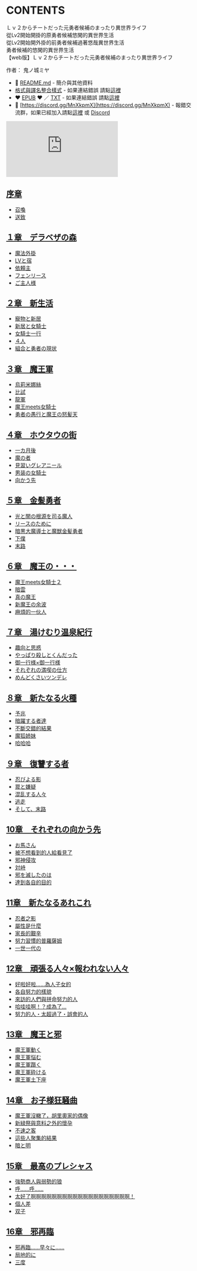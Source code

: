 # CONTENTS

Ｌｖ２からチートだった元勇者候補のまったり異世界ライフ  
從Lv2開始開掛的原勇者候補悠閑的異世界生活  
從Lv2開始開外掛的前勇者候補過著悠哉異世界生活  
勇者候補的悠閑的異世界生活  
【web版】Ｌｖ２からチートだった元勇者候補のまったり異世界ライフ  

作者： 鬼ノ城ミヤ  



- :closed_book: [README.md](README.md) - 簡介與其他資料
- [格式與譯名整合樣式](https://github.com/bluelovers/node-novel/blob/master/lib/locales/%EF%BC%AC%EF%BD%96%EF%BC%92%E3%81%8B%E3%82%89%E3%83%81%E3%83%BC%E3%83%88%E3%81%A0%E3%81%A3%E3%81%9F%E5%85%83%E5%8B%87%E8%80%85%E5%80%99%E8%A3%9C%E3%81%AE%E3%81%BE%E3%81%A3%E3%81%9F%E3%82%8A%E7%95%B0%E4%B8%96%E7%95%8C%E3%83%A9%E3%82%A4%E3%83%95.ts) - 如果連結錯誤 請點[這裡](https://github.com/bluelovers/node-novel/blob/master/lib/locales/)
-  :heart: [EPUB](https://gitlab.com/demonovel/epub-txt/blob/master/syosetu/%E5%BE%9ELv2%E9%96%8B%E5%A7%8B%E9%96%8B%E6%8E%9B%E7%9A%84%E5%8E%9F%E5%8B%87%E8%80%85%E5%80%99%E8%A3%9C%E6%82%A0%E9%96%91%E7%9A%84%E7%95%B0%E4%B8%96%E7%95%8C%E7%94%9F%E6%B4%BB.epub) :heart:  ／ [TXT](https://gitlab.com/demonovel/epub-txt/blob/master/syosetu/out/%E5%BE%9ELv2%E9%96%8B%E5%A7%8B%E9%96%8B%E6%8E%9B%E7%9A%84%E5%8E%9F%E5%8B%87%E8%80%85%E5%80%99%E8%A3%9C%E6%82%A0%E9%96%91%E7%9A%84%E7%95%B0%E4%B8%96%E7%95%8C.out.txt) - 如果連結錯誤 請點[這裡](https://gitlab.com/demonovel/epub-txt/blob/master/syosetu/)
- :mega: [https://discord.gg/MnXkpmX](https://discord.gg/MnXkpmX) - 報錯交流群，如果已經加入請點[這裡](https://discordapp.com/channels/467794087769014273/467794088285175809) 或 [Discord](https://discordapp.com/channels/@me)


![導航目錄](https://chart.apis.google.com/chart?cht=qr&chs=150x150&chl=https://gitlab.com/novel-group/txt-source/blob/master/syosetu/Ｌｖ２からチートだった元勇者候補のまったり異世界ライフ/導航目錄.md "導航目錄")




## [序章](00000_%E5%BA%8F%E7%AB%A0)

- [召喚](00000_%E5%BA%8F%E7%AB%A0/00010_%E5%8F%AC%E5%96%9A.txt)
- [送致](00000_%E5%BA%8F%E7%AB%A0/00020_%E9%80%81%E8%87%B4.txt)


## [１章　デラベザの森](00010_%EF%BC%91%E7%AB%A0%E3%80%80%E3%83%87%E3%83%A9%E3%83%99%E3%82%B6%E3%81%AE%E6%A3%AE)

- [魔法外掛](00010_%EF%BC%91%E7%AB%A0%E3%80%80%E3%83%87%E3%83%A9%E3%83%99%E3%82%B6%E3%81%AE%E6%A3%AE/00010_%E9%AD%94%E6%B3%95%E5%A4%96%E6%8E%9B.txt)
- [LVと宿](00010_%EF%BC%91%E7%AB%A0%E3%80%80%E3%83%87%E3%83%A9%E3%83%99%E3%82%B6%E3%81%AE%E6%A3%AE/00020_LV%E3%81%A8%E5%AE%BF.txt)
- [依頼主](00010_%EF%BC%91%E7%AB%A0%E3%80%80%E3%83%87%E3%83%A9%E3%83%99%E3%82%B6%E3%81%AE%E6%A3%AE/00030_%E4%BE%9D%E9%A0%BC%E4%B8%BB.txt)
- [フェンリース](00010_%EF%BC%91%E7%AB%A0%E3%80%80%E3%83%87%E3%83%A9%E3%83%99%E3%82%B6%E3%81%AE%E6%A3%AE/00040_%E3%83%95%E3%82%A7%E3%83%B3%E3%83%AA%E3%83%BC%E3%82%B9.txt)
- [ご主人様](00010_%EF%BC%91%E7%AB%A0%E3%80%80%E3%83%87%E3%83%A9%E3%83%99%E3%82%B6%E3%81%AE%E6%A3%AE/00050_%E3%81%94%E4%B8%BB%E4%BA%BA%E6%A7%98.txt)


## [２章　新生活](00020_%EF%BC%92%E7%AB%A0%E3%80%80%E6%96%B0%E7%94%9F%E6%B4%BB)

- [寵物と新居](00020_%EF%BC%92%E7%AB%A0%E3%80%80%E6%96%B0%E7%94%9F%E6%B4%BB/00010_%E5%AF%B5%E7%89%A9%E3%81%A8%E6%96%B0%E5%B1%85.txt)
- [新居と女騎士](00020_%EF%BC%92%E7%AB%A0%E3%80%80%E6%96%B0%E7%94%9F%E6%B4%BB/00020_%E6%96%B0%E5%B1%85%E3%81%A8%E5%A5%B3%E9%A8%8E%E5%A3%AB.txt)
- [女騎士一行](00020_%EF%BC%92%E7%AB%A0%E3%80%80%E6%96%B0%E7%94%9F%E6%B4%BB/00030_%E5%A5%B3%E9%A8%8E%E5%A3%AB%E4%B8%80%E8%A1%8C.txt)
- [４人](00020_%EF%BC%92%E7%AB%A0%E3%80%80%E6%96%B0%E7%94%9F%E6%B4%BB/00040_%EF%BC%94%E4%BA%BA.txt)
- [組合と勇者の現状](00020_%EF%BC%92%E7%AB%A0%E3%80%80%E6%96%B0%E7%94%9F%E6%B4%BB/00050_%E7%B5%84%E5%90%88%E3%81%A8%E5%8B%87%E8%80%85%E3%81%AE%E7%8F%BE%E7%8A%B6.txt)


## [３章　魔王軍](00030_%EF%BC%93%E7%AB%A0%E3%80%80%E9%AD%94%E7%8E%8B%E8%BB%8D)

- [烏莉米娜絲](00030_%EF%BC%93%E7%AB%A0%E3%80%80%E9%AD%94%E7%8E%8B%E8%BB%8D/00010_%E7%83%8F%E8%8E%89%E7%B1%B3%E5%A8%9C%E7%B5%B2.txt)
- [比試](00030_%EF%BC%93%E7%AB%A0%E3%80%80%E9%AD%94%E7%8E%8B%E8%BB%8D/00020_%E6%AF%94%E8%A9%A6.txt)
- [龍軍](00030_%EF%BC%93%E7%AB%A0%E3%80%80%E9%AD%94%E7%8E%8B%E8%BB%8D/00030_%E9%BE%8D%E8%BB%8D.txt)
- [魔王meets女騎士](00030_%EF%BC%93%E7%AB%A0%E3%80%80%E9%AD%94%E7%8E%8B%E8%BB%8D/00040_%E9%AD%94%E7%8E%8Bmeets%E5%A5%B3%E9%A8%8E%E5%A3%AB.txt)
- [勇者の愚行と魔王の怒髪天](00030_%EF%BC%93%E7%AB%A0%E3%80%80%E9%AD%94%E7%8E%8B%E8%BB%8D/00050_%E5%8B%87%E8%80%85%E3%81%AE%E6%84%9A%E8%A1%8C%E3%81%A8%E9%AD%94%E7%8E%8B%E3%81%AE%E6%80%92%E9%AB%AA%E5%A4%A9.txt)


## [４章　ホウタウの街](00040_%EF%BC%94%E7%AB%A0%E3%80%80%E3%83%9B%E3%82%A6%E3%82%BF%E3%82%A6%E3%81%AE%E8%A1%97)

- [一カ月後](00040_%EF%BC%94%E7%AB%A0%E3%80%80%E3%83%9B%E3%82%A6%E3%82%BF%E3%82%A6%E3%81%AE%E8%A1%97/00010_%E4%B8%80%E3%82%AB%E6%9C%88%E5%BE%8C.txt)
- [魔の者](00040_%EF%BC%94%E7%AB%A0%E3%80%80%E3%83%9B%E3%82%A6%E3%82%BF%E3%82%A6%E3%81%AE%E8%A1%97/00020_%E9%AD%94%E3%81%AE%E8%80%85.txt)
- [見習いグレアニール](00040_%EF%BC%94%E7%AB%A0%E3%80%80%E3%83%9B%E3%82%A6%E3%82%BF%E3%82%A6%E3%81%AE%E8%A1%97/00030_%E8%A6%8B%E7%BF%92%E3%81%84%E3%82%B0%E3%83%AC%E3%82%A2%E3%83%8B%E3%83%BC%E3%83%AB.txt)
- [男装の女騎士](00040_%EF%BC%94%E7%AB%A0%E3%80%80%E3%83%9B%E3%82%A6%E3%82%BF%E3%82%A6%E3%81%AE%E8%A1%97/00040_%E7%94%B7%E8%A3%85%E3%81%AE%E5%A5%B3%E9%A8%8E%E5%A3%AB.txt)
- [向かう先](00040_%EF%BC%94%E7%AB%A0%E3%80%80%E3%83%9B%E3%82%A6%E3%82%BF%E3%82%A6%E3%81%AE%E8%A1%97/00050_%E5%90%91%E3%81%8B%E3%81%86%E5%85%88.txt)


## [５章　金髪勇者](00050_%EF%BC%95%E7%AB%A0%E3%80%80%E9%87%91%E9%AB%AA%E5%8B%87%E8%80%85)

- [光と闇の根源を司る魔人](00050_%EF%BC%95%E7%AB%A0%E3%80%80%E9%87%91%E9%AB%AA%E5%8B%87%E8%80%85/00010_%E5%85%89%E3%81%A8%E9%97%87%E3%81%AE%E6%A0%B9%E6%BA%90%E3%82%92%E5%8F%B8%E3%82%8B%E9%AD%94%E4%BA%BA.txt)
- [リースのために](00050_%EF%BC%95%E7%AB%A0%E3%80%80%E9%87%91%E9%AB%AA%E5%8B%87%E8%80%85/00020_%E3%83%AA%E3%83%BC%E3%82%B9%E3%81%AE%E3%81%9F%E3%82%81%E3%81%AB.txt)
- [暗黒大魔導士と魔獣金髪勇者](00050_%EF%BC%95%E7%AB%A0%E3%80%80%E9%87%91%E9%AB%AA%E5%8B%87%E8%80%85/00030_%E6%9A%97%E9%BB%92%E5%A4%A7%E9%AD%94%E5%B0%8E%E5%A3%AB%E3%81%A8%E9%AD%94%E7%8D%A3%E9%87%91%E9%AB%AA%E5%8B%87%E8%80%85.txt)
- [下僕](00050_%EF%BC%95%E7%AB%A0%E3%80%80%E9%87%91%E9%AB%AA%E5%8B%87%E8%80%85/00040_%E4%B8%8B%E5%83%95.txt)
- [末路](00050_%EF%BC%95%E7%AB%A0%E3%80%80%E9%87%91%E9%AB%AA%E5%8B%87%E8%80%85/00050_%E6%9C%AB%E8%B7%AF.txt)


## [６章　魔王の・・・](00060_%EF%BC%96%E7%AB%A0%E3%80%80%E9%AD%94%E7%8E%8B%E3%81%AE%E3%83%BB%E3%83%BB%E3%83%BB)

- [魔王meets女騎士２](00060_%EF%BC%96%E7%AB%A0%E3%80%80%E9%AD%94%E7%8E%8B%E3%81%AE%E3%83%BB%E3%83%BB%E3%83%BB/00010_%E9%AD%94%E7%8E%8Bmeets%E5%A5%B3%E9%A8%8E%E5%A3%AB%EF%BC%92.txt)
- [暗雲](00060_%EF%BC%96%E7%AB%A0%E3%80%80%E9%AD%94%E7%8E%8B%E3%81%AE%E3%83%BB%E3%83%BB%E3%83%BB/00020_%E6%9A%97%E9%9B%B2.txt)
- [真の魔王](00060_%EF%BC%96%E7%AB%A0%E3%80%80%E9%AD%94%E7%8E%8B%E3%81%AE%E3%83%BB%E3%83%BB%E3%83%BB/00030_%E7%9C%9F%E3%81%AE%E9%AD%94%E7%8E%8B.txt)
- [新魔王の余波](00060_%EF%BC%96%E7%AB%A0%E3%80%80%E9%AD%94%E7%8E%8B%E3%81%AE%E3%83%BB%E3%83%BB%E3%83%BB/00040_%E6%96%B0%E9%AD%94%E7%8E%8B%E3%81%AE%E4%BD%99%E6%B3%A2.txt)
- [麻煩的一伙人](00060_%EF%BC%96%E7%AB%A0%E3%80%80%E9%AD%94%E7%8E%8B%E3%81%AE%E3%83%BB%E3%83%BB%E3%83%BB/00050_%E9%BA%BB%E7%85%A9%E7%9A%84%E4%B8%80%E4%BC%99%E4%BA%BA.txt)


## [７章　湯けむり温泉紀行](00070_%EF%BC%97%E7%AB%A0%E3%80%80%E6%B9%AF%E3%81%91%E3%82%80%E3%82%8A%E6%B8%A9%E6%B3%89%E7%B4%80%E8%A1%8C)

- [趣向と思惑](00070_%EF%BC%97%E7%AB%A0%E3%80%80%E6%B9%AF%E3%81%91%E3%82%80%E3%82%8A%E6%B8%A9%E6%B3%89%E7%B4%80%E8%A1%8C/00010_%E8%B6%A3%E5%90%91%E3%81%A8%E6%80%9D%E6%83%91.txt)
- [やっぱり殺しとくんだった](00070_%EF%BC%97%E7%AB%A0%E3%80%80%E6%B9%AF%E3%81%91%E3%82%80%E3%82%8A%E6%B8%A9%E6%B3%89%E7%B4%80%E8%A1%8C/00020_%E3%82%84%E3%81%A3%E3%81%B1%E3%82%8A%E6%AE%BA%E3%81%97%E3%81%A8%E3%81%8F%E3%82%93%E3%81%A0%E3%81%A3%E3%81%9F.txt)
- [御一行様×御一行様](00070_%EF%BC%97%E7%AB%A0%E3%80%80%E6%B9%AF%E3%81%91%E3%82%80%E3%82%8A%E6%B8%A9%E6%B3%89%E7%B4%80%E8%A1%8C/00030_%E5%BE%A1%E4%B8%80%E8%A1%8C%E6%A7%98%C3%97%E5%BE%A1%E4%B8%80%E8%A1%8C%E6%A7%98.txt)
- [それぞれの満喫の仕方](00070_%EF%BC%97%E7%AB%A0%E3%80%80%E6%B9%AF%E3%81%91%E3%82%80%E3%82%8A%E6%B8%A9%E6%B3%89%E7%B4%80%E8%A1%8C/00040_%E3%81%9D%E3%82%8C%E3%81%9E%E3%82%8C%E3%81%AE%E6%BA%80%E5%96%AB%E3%81%AE%E4%BB%95%E6%96%B9.txt)
- [めんどくさいツンデレ](00070_%EF%BC%97%E7%AB%A0%E3%80%80%E6%B9%AF%E3%81%91%E3%82%80%E3%82%8A%E6%B8%A9%E6%B3%89%E7%B4%80%E8%A1%8C/00050_%E3%82%81%E3%82%93%E3%81%A9%E3%81%8F%E3%81%95%E3%81%84%E3%83%84%E3%83%B3%E3%83%87%E3%83%AC.txt)


## [８章　新たなる火種](00080_%EF%BC%98%E7%AB%A0%E3%80%80%E6%96%B0%E3%81%9F%E3%81%AA%E3%82%8B%E7%81%AB%E7%A8%AE)

- [予兆](00080_%EF%BC%98%E7%AB%A0%E3%80%80%E6%96%B0%E3%81%9F%E3%81%AA%E3%82%8B%E7%81%AB%E7%A8%AE/00010_%E4%BA%88%E5%85%86.txt)
- [暗躍する者達](00080_%EF%BC%98%E7%AB%A0%E3%80%80%E6%96%B0%E3%81%9F%E3%81%AA%E3%82%8B%E7%81%AB%E7%A8%AE/00020_%E6%9A%97%E8%BA%8D%E3%81%99%E3%82%8B%E8%80%85%E9%81%94.txt)
- [不斷交錯的結果](00080_%EF%BC%98%E7%AB%A0%E3%80%80%E6%96%B0%E3%81%9F%E3%81%AA%E3%82%8B%E7%81%AB%E7%A8%AE/00030_%E4%B8%8D%E6%96%B7%E4%BA%A4%E9%8C%AF%E7%9A%84%E7%B5%90%E6%9E%9C.txt)
- [魔狐姉妹](00080_%EF%BC%98%E7%AB%A0%E3%80%80%E6%96%B0%E3%81%9F%E3%81%AA%E3%82%8B%E7%81%AB%E7%A8%AE/00040_%E9%AD%94%E7%8B%90%E5%A7%89%E5%A6%B9.txt)
- [哈哈哈](00080_%EF%BC%98%E7%AB%A0%E3%80%80%E6%96%B0%E3%81%9F%E3%81%AA%E3%82%8B%E7%81%AB%E7%A8%AE/00050_%E5%93%88%E5%93%88%E5%93%88.txt)


## [９章　復讐する者](00090_%EF%BC%99%E7%AB%A0%E3%80%80%E5%BE%A9%E8%AE%90%E3%81%99%E3%82%8B%E8%80%85)

- [忍びよる影](00090_%EF%BC%99%E7%AB%A0%E3%80%80%E5%BE%A9%E8%AE%90%E3%81%99%E3%82%8B%E8%80%85/00010_%E5%BF%8D%E3%81%B3%E3%82%88%E3%82%8B%E5%BD%B1.txt)
- [罠と嫌疑](00090_%EF%BC%99%E7%AB%A0%E3%80%80%E5%BE%A9%E8%AE%90%E3%81%99%E3%82%8B%E8%80%85/00020_%E7%BD%A0%E3%81%A8%E5%AB%8C%E7%96%91.txt)
- [混乱する人々](00090_%EF%BC%99%E7%AB%A0%E3%80%80%E5%BE%A9%E8%AE%90%E3%81%99%E3%82%8B%E8%80%85/00030_%E6%B7%B7%E4%B9%B1%E3%81%99%E3%82%8B%E4%BA%BA%E3%80%85.txt)
- [逃走](00090_%EF%BC%99%E7%AB%A0%E3%80%80%E5%BE%A9%E8%AE%90%E3%81%99%E3%82%8B%E8%80%85/00040_%E9%80%83%E8%B5%B0.txt)
- [そして、末路](00090_%EF%BC%99%E7%AB%A0%E3%80%80%E5%BE%A9%E8%AE%90%E3%81%99%E3%82%8B%E8%80%85/00050_%E3%81%9D%E3%81%97%E3%81%A6%E3%80%81%E6%9C%AB%E8%B7%AF.txt)


## [10章　それぞれの向かう先](00100_10%E7%AB%A0%E3%80%80%E3%81%9D%E3%82%8C%E3%81%9E%E3%82%8C%E3%81%AE%E5%90%91%E3%81%8B%E3%81%86%E5%85%88)

- [お馬さん](00100_10%E7%AB%A0%E3%80%80%E3%81%9D%E3%82%8C%E3%81%9E%E3%82%8C%E3%81%AE%E5%90%91%E3%81%8B%E3%81%86%E5%85%88/00010_%E3%81%8A%E9%A6%AC%E3%81%95%E3%82%93.txt)
- [被不想看到的人給看見了](00100_10%E7%AB%A0%E3%80%80%E3%81%9D%E3%82%8C%E3%81%9E%E3%82%8C%E3%81%AE%E5%90%91%E3%81%8B%E3%81%86%E5%85%88/00020_%E8%A2%AB%E4%B8%8D%E6%83%B3%E7%9C%8B%E5%88%B0%E7%9A%84%E4%BA%BA%E7%B5%A6%E7%9C%8B%E8%A6%8B%E4%BA%86.txt)
- [邪神侵攻](00100_10%E7%AB%A0%E3%80%80%E3%81%9D%E3%82%8C%E3%81%9E%E3%82%8C%E3%81%AE%E5%90%91%E3%81%8B%E3%81%86%E5%85%88/00030_%E9%82%AA%E7%A5%9E%E4%BE%B5%E6%94%BB.txt)
- [対峙](00100_10%E7%AB%A0%E3%80%80%E3%81%9D%E3%82%8C%E3%81%9E%E3%82%8C%E3%81%AE%E5%90%91%E3%81%8B%E3%81%86%E5%85%88/00040_%E5%AF%BE%E5%B3%99.txt)
- [邪を滅したのは](00100_10%E7%AB%A0%E3%80%80%E3%81%9D%E3%82%8C%E3%81%9E%E3%82%8C%E3%81%AE%E5%90%91%E3%81%8B%E3%81%86%E5%85%88/00050_%E9%82%AA%E3%82%92%E6%BB%85%E3%81%97%E3%81%9F%E3%81%AE%E3%81%AF.txt)
- [達到各自的目的](00100_10%E7%AB%A0%E3%80%80%E3%81%9D%E3%82%8C%E3%81%9E%E3%82%8C%E3%81%AE%E5%90%91%E3%81%8B%E3%81%86%E5%85%88/00060_%E9%81%94%E5%88%B0%E5%90%84%E8%87%AA%E7%9A%84%E7%9B%AE%E7%9A%84.txt)


## [11章　新たなるあれこれ](00110_11%E7%AB%A0%E3%80%80%E6%96%B0%E3%81%9F%E3%81%AA%E3%82%8B%E3%81%82%E3%82%8C%E3%81%93%E3%82%8C)

- [忍者之影](00110_11%E7%AB%A0%E3%80%80%E6%96%B0%E3%81%9F%E3%81%AA%E3%82%8B%E3%81%82%E3%82%8C%E3%81%93%E3%82%8C/00010_%E5%BF%8D%E8%80%85%E4%B9%8B%E5%BD%B1.txt)
- [屬性是什麼](00110_11%E7%AB%A0%E3%80%80%E6%96%B0%E3%81%9F%E3%81%AA%E3%82%8B%E3%81%82%E3%82%8C%E3%81%93%E3%82%8C/00020_%E5%B1%AC%E6%80%A7%E6%98%AF%E4%BB%80%E9%BA%BC.txt)
- [家長的艱辛](00110_11%E7%AB%A0%E3%80%80%E6%96%B0%E3%81%9F%E3%81%AA%E3%82%8B%E3%81%82%E3%82%8C%E3%81%93%E3%82%8C/00030_%E5%AE%B6%E9%95%B7%E7%9A%84%E8%89%B1%E8%BE%9B.txt)
- [努力習慣的普羅薩姆](00110_11%E7%AB%A0%E3%80%80%E6%96%B0%E3%81%9F%E3%81%AA%E3%82%8B%E3%81%82%E3%82%8C%E3%81%93%E3%82%8C/00040_%E5%8A%AA%E5%8A%9B%E7%BF%92%E6%85%A3%E7%9A%84%E6%99%AE%E7%BE%85%E8%96%A9%E5%A7%86.txt)
- [一世一代の](00110_11%E7%AB%A0%E3%80%80%E6%96%B0%E3%81%9F%E3%81%AA%E3%82%8B%E3%81%82%E3%82%8C%E3%81%93%E3%82%8C/00050_%E4%B8%80%E4%B8%96%E4%B8%80%E4%BB%A3%E3%81%AE.txt)


## [12章　頑張る人々×報われない人々](00120_12%E7%AB%A0%E3%80%80%E9%A0%91%E5%BC%B5%E3%82%8B%E4%BA%BA%E3%80%85%C3%97%E5%A0%B1%E3%82%8F%E3%82%8C%E3%81%AA%E3%81%84%E4%BA%BA%E3%80%85)

- [好啦好啦……為人子女的](00120_12%E7%AB%A0%E3%80%80%E9%A0%91%E5%BC%B5%E3%82%8B%E4%BA%BA%E3%80%85%C3%97%E5%A0%B1%E3%82%8F%E3%82%8C%E3%81%AA%E3%81%84%E4%BA%BA%E3%80%85/00010_%E5%A5%BD%E5%95%A6%E5%A5%BD%E5%95%A6%E2%80%A6%E2%80%A6%E7%82%BA%E4%BA%BA%E5%AD%90%E5%A5%B3%E7%9A%84.txt)
- [各自努力的樣貌](00120_12%E7%AB%A0%E3%80%80%E9%A0%91%E5%BC%B5%E3%82%8B%E4%BA%BA%E3%80%85%C3%97%E5%A0%B1%E3%82%8F%E3%82%8C%E3%81%AA%E3%81%84%E4%BA%BA%E3%80%85/00020_%E5%90%84%E8%87%AA%E5%8A%AA%E5%8A%9B%E7%9A%84%E6%A8%A3%E8%B2%8C.txt)
- [來訪的人們與拼命努力的人](00120_12%E7%AB%A0%E3%80%80%E9%A0%91%E5%BC%B5%E3%82%8B%E4%BA%BA%E3%80%85%C3%97%E5%A0%B1%E3%82%8F%E3%82%8C%E3%81%AA%E3%81%84%E4%BA%BA%E3%80%85/00030_%E4%BE%86%E8%A8%AA%E7%9A%84%E4%BA%BA%E5%80%91%E8%88%87%E6%8B%BC%E5%91%BD%E5%8A%AA%E5%8A%9B%E7%9A%84%E4%BA%BA.txt)
- [哈哇哇啊！？成為了…](00120_12%E7%AB%A0%E3%80%80%E9%A0%91%E5%BC%B5%E3%82%8B%E4%BA%BA%E3%80%85%C3%97%E5%A0%B1%E3%82%8F%E3%82%8C%E3%81%AA%E3%81%84%E4%BA%BA%E3%80%85/00040_%E5%93%88%E5%93%87%E5%93%87%E5%95%8A%EF%BC%81%EF%BC%9F%E6%88%90%E7%82%BA%E4%BA%86%E2%80%A6.txt)
- [努力的人・太超過了・誤會的人](00120_12%E7%AB%A0%E3%80%80%E9%A0%91%E5%BC%B5%E3%82%8B%E4%BA%BA%E3%80%85%C3%97%E5%A0%B1%E3%82%8F%E3%82%8C%E3%81%AA%E3%81%84%E4%BA%BA%E3%80%85/00050_%E5%8A%AA%E5%8A%9B%E7%9A%84%E4%BA%BA%E3%83%BB%E5%A4%AA%E8%B6%85%E9%81%8E%E4%BA%86%E3%83%BB%E8%AA%A4%E6%9C%83%E7%9A%84%E4%BA%BA.txt)


## [13章　魔王と邪](00130_13%E7%AB%A0%E3%80%80%E9%AD%94%E7%8E%8B%E3%81%A8%E9%82%AA)

- [魔王軍動く](00130_13%E7%AB%A0%E3%80%80%E9%AD%94%E7%8E%8B%E3%81%A8%E9%82%AA/00010_%E9%AD%94%E7%8E%8B%E8%BB%8D%E5%8B%95%E3%81%8F.txt)
- [魔王軍悩む](00130_13%E7%AB%A0%E3%80%80%E9%AD%94%E7%8E%8B%E3%81%A8%E9%82%AA/00020_%E9%AD%94%E7%8E%8B%E8%BB%8D%E6%82%A9%E3%82%80.txt)
- [魔王軍躓く](00130_13%E7%AB%A0%E3%80%80%E9%AD%94%E7%8E%8B%E3%81%A8%E9%82%AA/00030_%E9%AD%94%E7%8E%8B%E8%BB%8D%E8%BA%93%E3%81%8F.txt)
- [魔王軍砕ける](00130_13%E7%AB%A0%E3%80%80%E9%AD%94%E7%8E%8B%E3%81%A8%E9%82%AA/00040_%E9%AD%94%E7%8E%8B%E8%BB%8D%E7%A0%95%E3%81%91%E3%82%8B.txt)
- [魔王軍土下座](00130_13%E7%AB%A0%E3%80%80%E9%AD%94%E7%8E%8B%E3%81%A8%E9%82%AA/00050_%E9%AD%94%E7%8E%8B%E8%BB%8D%E5%9C%9F%E4%B8%8B%E5%BA%A7.txt)


## [14章　お子様狂騒曲](00140_14%E7%AB%A0%E3%80%80%E3%81%8A%E5%AD%90%E6%A7%98%E7%8B%82%E9%A8%92%E6%9B%B2)

- [魔王軍沒轍了，胡里奧家的偶像](00140_14%E7%AB%A0%E3%80%80%E3%81%8A%E5%AD%90%E6%A7%98%E7%8B%82%E9%A8%92%E6%9B%B2/00010_%E9%AD%94%E7%8E%8B%E8%BB%8D%E6%B2%92%E8%BD%8D%E4%BA%86%EF%BC%8C%E8%83%A1%E9%87%8C%E5%A5%A7%E5%AE%B6%E7%9A%84%E5%81%B6%E5%83%8F.txt)
- [新緑祭與意料之外的懷孕](00140_14%E7%AB%A0%E3%80%80%E3%81%8A%E5%AD%90%E6%A7%98%E7%8B%82%E9%A8%92%E6%9B%B2/00020_%E6%96%B0%E7%B7%91%E7%A5%AD%E8%88%87%E6%84%8F%E6%96%99%E4%B9%8B%E5%A4%96%E7%9A%84%E6%87%B7%E5%AD%95.txt)
- [不速之客](00140_14%E7%AB%A0%E3%80%80%E3%81%8A%E5%AD%90%E6%A7%98%E7%8B%82%E9%A8%92%E6%9B%B2/00030_%E4%B8%8D%E9%80%9F%E4%B9%8B%E5%AE%A2.txt)
- [這些人聚集的結果](00140_14%E7%AB%A0%E3%80%80%E3%81%8A%E5%AD%90%E6%A7%98%E7%8B%82%E9%A8%92%E6%9B%B2/00040_%E9%80%99%E4%BA%9B%E4%BA%BA%E8%81%9A%E9%9B%86%E7%9A%84%E7%B5%90%E6%9E%9C.txt)
- [暗と明](00140_14%E7%AB%A0%E3%80%80%E3%81%8A%E5%AD%90%E6%A7%98%E7%8B%82%E9%A8%92%E6%9B%B2/00050_%E6%9A%97%E3%81%A8%E6%98%8E.txt)


## [15章　最高のプレシャス](00150_15%E7%AB%A0%E3%80%80%E6%9C%80%E9%AB%98%E3%81%AE%E3%83%97%E3%83%AC%E3%82%B7%E3%83%A3%E3%82%B9)

- [強勢商人與弱勢的狼](00150_15%E7%AB%A0%E3%80%80%E6%9C%80%E9%AB%98%E3%81%AE%E3%83%97%E3%83%AC%E3%82%B7%E3%83%A3%E3%82%B9/00010_%E5%BC%B7%E5%8B%A2%E5%95%86%E4%BA%BA%E8%88%87%E5%BC%B1%E5%8B%A2%E7%9A%84%E7%8B%BC.txt)
- [呼……呼……](00150_15%E7%AB%A0%E3%80%80%E6%9C%80%E9%AB%98%E3%81%AE%E3%83%97%E3%83%AC%E3%82%B7%E3%83%A3%E3%82%B9/00020_%E5%91%BC%E2%80%A6%E2%80%A6%E5%91%BC%E2%80%A6%E2%80%A6.txt)
- [太好了啊啊啊啊啊啊啊啊啊啊啊啊啊啊啊啊啊啊啊！](00150_15%E7%AB%A0%E3%80%80%E6%9C%80%E9%AB%98%E3%81%AE%E3%83%97%E3%83%AC%E3%82%B7%E3%83%A3%E3%82%B9/00030_%E5%A4%AA%E5%A5%BD%E4%BA%86%E5%95%8A%E5%95%8A%E5%95%8A%E5%95%8A%E5%95%8A%E5%95%8A%E5%95%8A%E5%95%8A%E5%95%8A%E5%95%8A%E5%95%8A%E5%95%8A%E5%95%8A%E5%95%8A%E5%95%8A%E5%95%8A%E5%95%8A%E5%95%8A%E5%95%8A%EF%BC%81.txt)
- [個人差](00150_15%E7%AB%A0%E3%80%80%E6%9C%80%E9%AB%98%E3%81%AE%E3%83%97%E3%83%AC%E3%82%B7%E3%83%A3%E3%82%B9/00040_%E5%80%8B%E4%BA%BA%E5%B7%AE.txt)
- [双子](00150_15%E7%AB%A0%E3%80%80%E6%9C%80%E9%AB%98%E3%81%AE%E3%83%97%E3%83%AC%E3%82%B7%E3%83%A3%E3%82%B9/00050_%E5%8F%8C%E5%AD%90.txt)


## [16章　邪再臨](00160_16%E7%AB%A0%E3%80%80%E9%82%AA%E5%86%8D%E8%87%A8)

- [邪再臨……早々に……](00160_16%E7%AB%A0%E3%80%80%E9%82%AA%E5%86%8D%E8%87%A8/00010_%E9%82%AA%E5%86%8D%E8%87%A8%E2%80%A6%E2%80%A6%E6%97%A9%E3%80%85%E3%81%AB%E2%80%A6%E2%80%A6.txt)
- [局地的に](00160_16%E7%AB%A0%E3%80%80%E9%82%AA%E5%86%8D%E8%87%A8/00020_%E5%B1%80%E5%9C%B0%E7%9A%84%E3%81%AB.txt)
- [三度](00160_16%E7%AB%A0%E3%80%80%E9%82%AA%E5%86%8D%E8%87%A8/00030_%E4%B8%89%E5%BA%A6.txt)

